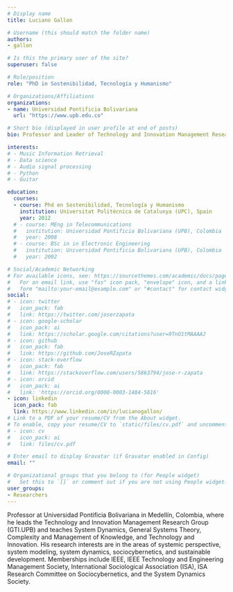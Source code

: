 ```yaml
---
# Display name
title: Luciano Gallon

# Username (this should match the folder name)
authors:
- gallon

# Is this the primary user of the site?
superuser: false

# Role/position
role: "PhD in Sostenibilidad, Tecnología y Humanismo"

# Organizations/Affiliations
organizations:
- name: Universidad Pontificia Bolivariana
  url: "https://www.upb.edu.co"

# Short bio (displayed in user profile at end of posts)
bio: Professor and Leader of Technology and Innovation Management Research Group, Universidad Pontificia Bolivariana in Medellín.

interests:
# - Music Information Retrieval
# - Data science
# - Audio signal processing
# - Python
# - Guitar

education:
  courses:
  - course: Phd en Sostenibilidad, Tecnología y Humanismo
    institution: Universitat Politècnica de Catalunya (UPC), Spain 
    year: 2012
  # - course: MEng in Telecommunications
  #   institution: Universidad Pontificia Bolivariana (UPB), Colombia
  #   year: 2008
  # - course: BSc in in Electronic Engineering
  #   institution: Universidad Pontificia Bolivariana (UPB), Colombia
  #   year: 2002

# Social/Academic Networking
# For available icons, see: https://sourcethemes.com/academic/docs/page-builder/#icons
#   For an email link, use "fas" icon pack, "envelope" icon, and a link in the
#   form "mailto:your-email@example.com" or "#contact" for contact widget.
social:
# - icon: twitter
#   icon_pack: fab
#   link: https://twitter.com/joserzapata
# - icon: google-scholar
#   icon_pack: ai
#   link: https://scholar.google.com/citations?user=9TnO1tMAAAAJ
# - icon: github
#   icon_pack: fab
#   link: https://github.com/JoseRZapata
# - icon: stack-overflow
#   icon_pack: fab
#   link: https://stackoverflow.com/users/5863794/jose-r-zapata
# - icon: orcid
#   icon_pack: ai
#   link: 'https://orcid.org/0000-0003-1484-5816'
- icon: linkedin
  icon_pack: fab
  link: https://www.linkedin.com/in/lucianogallon/
# Link to a PDF of your resume/CV from the About widget.
# To enable, copy your resume/CV to `static/files/cv.pdf` and uncomment the lines below.
# - icon: cv
#   icon_pack: ai
#   link: files/cv.pdf

# Enter email to display Gravatar (if Gravatar enabled in Config)
email: ""

# Organizational groups that you belong to (for People widget)
#   Set this to `[]` or comment out if you are not using People widget.
user_groups:
- Researchers
---
```

Professor at Universidad Pontificia Bolivariana in Medellín, Colombia, where he leads the Technology and Innovation Management Research Group (GTI.UPB) and teaches System Dynamics, General Systems Theory, Complexity and Management of Knowledge, and Technology and Innovation. His research interests are in the areas of systemic perspective, system modeling, system dynamics, sociocybernetics, and sustainable development. Memberships include IEEE, IEEE Technology and Engineering Management Society, International Sociological Association (ISA), ISA Research Committee on Sociocybernetics, and the System Dynamics Society.

